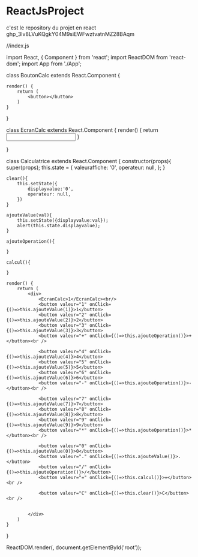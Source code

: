 # ReactJsProject
c'est le repository du projet en react 
 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 



//index.js 

import React, { Component } from 'react';
import ReactDOM from 'react-dom';
import App from './App';


class BoutonCalc extends React.Component {


    render() {
        return (
            <button></button>
        )
    }

}

class EcranCalc extends React.Component {
    render() {
        return <input/>
    }


}

class Calculatrice extends React.Component {
    constructor(props){
        super(props);
        this.state = {
            valeuraffiche: '0',
            operateur: null,
        };
    }


    clear(){
        this.setState({
            displayvalue:'0',
            operateur: null,
        })
    }

    ajouteValue(val){
        this.setState({displayvalue:val});
        alert(this.state.displayvalue);
    }

    ajouteOperation(){

    }

    calcul(){

    }

    render() {
        return (
            <div>
                <EcranCalc>1</EcranCalc><br/>
                <button valeur="1" onClick={()=>this.ajouteValue(1)}>1</button>
                <button valeur="2" onClick={()=>this.ajouteValue(2)}>2</button>
                <button valeur="3" onClick={()=>this.ajouteValue(3)}>3</button>
                <button valeur="+" onClick={()=>this.ajouteOperation()}>+</button><br />

                <button valeur="4" onClick={()=>this.ajouteValue(4)}>4</button>
                <button valeur="5" onClick={()=>this.ajouteValue(5)}>5</button>
                <button valeur="6" onClick={()=>this.ajouteValue(6)}>6</button>
                <button valeur="-" onClick={()=>this.ajouteOperation()}>-</button><br />

                <button valeur="7" onClick={()=>this.ajouteValue(7)}>7</button>
                <button valeur="8" onClick={()=>this.ajouteValue(8)}>8</button>
                <button valeur="9" onClick={()=>this.ajouteValue(9)}>9</button>
                <button valeur="*" onClick={()=>this.ajouteOperation()}>*</button><br />

                <button valeur="0" onClick={()=>this.ajouteValue(0)}>0</button>
                <button valeur="." onClick={()=>this.ajouteValue()}>.</button>
                <button valeur="/" onClick={()=>this.ajouteOperation()}>/</button>
                <button valeur="=" onClick={()=>this.calcul()}>=</button><br />

                <button valeur="C" onClick={()=>this.clear()}>C</button><br />


            </div>
        )
    }

}

ReactDOM.render(<Calculatrice/>, document.getElementById('root'));
